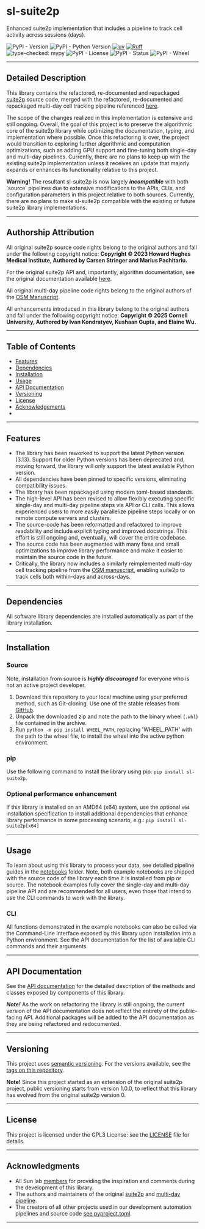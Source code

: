 # sl-suite2p
Enhanced suite2p implementation that includes a pipeline to track cell activity across sessions (days).

![PyPI - Version](https://img.shields.io/pypi/v/sl-suite2p)
![PyPI - Python Version](https://img.shields.io/pypi/pyversions/sl-suite2p)
[![uv](https://tinyurl.com/uvbadge)](https://github.com/astral-sh/uv)
[![Ruff](https://tinyurl.com/ruffbadge)](https://github.com/astral-sh/ruff)
![type-checked: mypy](https://img.shields.io/badge/type--checked-mypy-blue?style=flat-square&logo=python)
![PyPI - License](https://img.shields.io/pypi/l/sl-suite2p)
![PyPI - Status](https://img.shields.io/pypi/status/sl-suite2p)
![PyPI - Wheel](https://img.shields.io/pypi/wheel/sl-suite2p)

___

## Detailed Description

This library contains the refactored, re-documented and repackaged [suite2p](https://github.com/MouseLand/suite2p) 
source code, merged with the refactored, re-documented and repackaged multi-day cell tracking pipeline referenced 
[here](https://github.com/sprustonlab/multiday-suite2p-public).

The scope of the changes realized in this implementation is extensive and still ongoing. Overall, the goal of this 
project is to preserve the algorithmic core of the suite2p library while optimizing the documentation, typing, and 
implementation where possible. Once this refactoring is over, the project would transition to exploring further 
algorithmic and computation optimizations, such as adding GPU support and fine-tuning both single-day and multi-day 
pipelines. Currently, there are no plans to keep up with the existing suite2p implementation unless it receives an 
update that majorly expands or enhances its functionality relative to this project.

**Warning!** The resultant sl-suite2p is now largely ***incompatible*** with both 'source' pipelines due to extensive 
modifications to the APIs, CLIs, and configuration parameters in this project relative to both sources. Currently, 
there are no plans to make sl-suite2p compatible with the existing or future suite2p library implementations.

---

## Authorship Attribution

All original suite2p source code rights belong to the original authors and fall under the following copyright notice: 
**Copyright © 2023 Howard Hughes Medical Institute, Authored by Carsen Stringer and Marius Pachitariu.**

For the original suite2p API and, importantly, algorithm documentation, see the original documentation available 
[here](https://suite2p.readthedocs.io/en/latest/settings.html).

All original multi-day pipeline code rights belong to the original authors of the 
[OSM Manuscript](https://www.nature.com/articles/s41586-024-08548-w).

All enhancements introduced in this library belong to the original authors and fall under the following copyright 
notice:
**Copyright © 2025 Cornell University, Authored by Ivan Kondratyev, Kushaan Gupta, and Elaine Wu.**

---

## Table of Contents
- [Features](#features)
- [Dependencies](#dependencies)
- [Installation](#installation)
- [Usage](#usage)
- [API Documentation](#api-documentation)
- [Versioning](#versioning)
- [License](#license)
- [Acknowledgements](#Acknowledgments)
- 
___

## Features
- The library has been reworked to support the latest Python version (3.13). Support for older Python versions has 
  been deprecated and, moving forward, the library will only support the latest available Python version.
- All dependencies have been pinned to specific versions, eliminating compatibility issues.
- The library has been repackaged using modern toml-based standards.
- The high-level API has been revised to allow flexibly executing specific single-day and multi-day pipeline steps via 
  API or CLI calls. This allows experienced users to more easily parallelize pipeline steps locally or on remote compute
  servers and clusters.
- The source-code has been reformatted and refactored to improve readability and include explicit typing and improved 
  docstrings. This effort is still ongoing and, eventually, will cover the entire codebase.
- The source code has been augmented with many fixes and small optimizations to improve library performance and make it
  easier to maintain the source code in the future.
- Critically, the library now includes a similarly reimplemented multi-day cell tracking pipeline from the 
  [OSM manuscript](https://www.nature.com/articles/s41586-024-08548-w), enabling suite2p to track cells both 
  within-days and across-days.

---

## Dependencies

All software library dependencies are installed automatically as part of the library installation.

---

## Installation

### Source

Note, installation from source is ***highly discouraged*** for everyone who is not an active project developer.

1. Download this repository to your local machine using your preferred method, such as Git-cloning. Use one
   of the stable releases from [GitHub](https://github.com/Sun-Lab-NBB/suite2p/releases).
2. Unpack the downloaded zip and note the path to the binary wheel (`.whl`) file contained in the archive.
3. Run ```python -m pip install WHEEL_PATH```, replacing 'WHEEL_PATH' with the path to the wheel file, to install the 
   wheel into the active python environment.

### pip
Use the following command to install the library using pip: ```pip install sl-suite2p```.

### Optional performance enhancement

If this library is installed on an AMD64 (x64) system, use the optional `x64` installation specification to install 
additional dependencies that enhance library performance in some processing scenario, e.g.:
```pip install sl-suite2p[x64]```

---

## Usage

To learn about using this library to process your data, see detailed pipeline guides in the [notebooks](/notebooks)
folder. Note, both example notebooks are shipped with the source code of the library each time it is installed from 
pip or source. The notebook examples fully cover the single-day and multi-day pipeline API and are recommended for all
users, even those that intend to use the CLI commands to work with the library.

### CLI
All functions demonstrated in the example notebooks can also be called via the Command-Line Interface exposed by this 
library upon installation into a Python environment. See the API documentation for the list of available CLI commands 
and their arguments.

---

## API Documentation

See the [API documentation](https://sl-suite2p-api-docs.netlify.app/) for the detailed description of the methods and 
classes exposed by components of this library.

***Note!*** As the work on refactoring the library is still ongoing, the current version of the API documentation does 
not reflect the entirety of the public-facing API. Additional packages will be added to the API documentation as they 
are being refactored and redocumented.

___

## Versioning

This project uses [semantic versioning](https://semver.org/). For the versions available, see the 
[tags on this repository](https://github.com/Sun-Lab-NBB/suite2p/tags).

**Note!** Since this project started as an extension of the original suite2p project, public versioning starts from 
version 1.0.0, to reflect that this library has evolved from the original suite2p version 0.

---

## License

This project is licensed under the GPL3 License: see the [LICENSE](LICENSE) file for details.

___

## Acknowledgments

- All Sun lab [members](https://neuroai.github.io/sunlab/people) for providing the inspiration and comments during the
  development of this library.
- The authors and maintainers of the original [suite2p](https://github.com/MouseLand/suite2p) and 
[multi-day pipeline](https://github.com/sprustonlab/multiday-suite2p-public).
- The creators of all other projects used in our development automation pipelines and source code 
  [see pyproject.toml](pyproject.toml).

---
